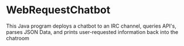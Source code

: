 # WebRequestChatbot
This Java program deploys a chatbot to an IRC channel, queries API's, parses JSON Data, and prints user-requested information back into the chatroom

